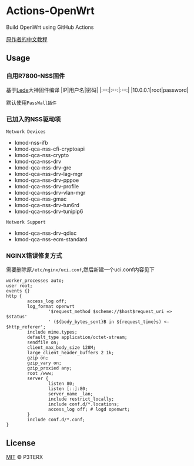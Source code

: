 # Actions-OpenWrt

Build OpenWrt using GitHub Actions

[原作者的中文教程](https://p3terx.com/archives/build-openwrt-with-github-actions.html)

## Usage

### 自用R7800-NSS固件
基于[Lede](https://github.com/coolsnowwolf/lede)大神固件编译
|IP|用户名|密码|
|:--:|:--:|:--:|
|10.0.0.1|root|password|

默认使用`PassWall插件`

### 已加入的NSS驱动项
`Network Devices`
- kmod-nss-ifb
- kmod-qca-nss-cfi-cryptoapi
- kmod-qca-nss-crypto
- kmod-qca-nss-drv
- kmod-qca-nss-drv-gre
- kmod-qca-nss-drv-lag-mgr
- kmod-qca-nss-drv-pppoe
- kmod-qca-nss-drv-profile
- kmod-qca-nss-drv-vlan-mgr
- kmod-qca-nss-gmac
- kmod-qca-nss-drv-tun6rd
- kmod-qca-nss-drv-tunipip6

`Network Support`
- kmod-qca-nss-drv-qdisc
- kmod-qca-nss-ecm-standard

### NGINX错误修复方式

需要删除原`/etc/nginx/uci.conf`,然后新建一个uci.conf内容见下

```
worker_processes auto;
user root;
events {}
http {
        access_log off;
        log_format openwrt
                '$request_method $scheme://$host$request_uri => $status'
                ' (${body_bytes_sent}B in ${request_time}s) <- $http_referer';
        include mime.types;
        default_type application/octet-stream;
        sendfile on;
        client_max_body_size 128M;
        large_client_header_buffers 2 1k;
        gzip on;
        gzip_vary on;
        gzip_proxied any;
        root /www;
        server {
                listen 80;
                listen [::]:80;
                server_name _lan;
                include restrict_locally;
                include conf.d/*.locations;
                access_log off; # logd openwrt;
        }
        include conf.d/*.conf;
}
```
## License

[MIT](https://github.com/P3TERX/Actions-OpenWrt/blob/main/LICENSE) © P3TERX
